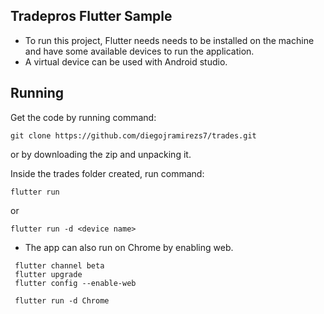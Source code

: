 ## Tradepros Flutter Sample

- To run this project, Flutter needs needs to be installed on the machine and have some available devices to run the application. 
- A virtual device can be used with Android studio.

## Running

Get the code by running command: 
```shell
git clone https://github.com/diegojramirezs7/trades.git
```
or by downloading the zip and unpacking it. 


Inside the trades folder created, run command:
```shell
flutter run
```

or 
```shell
flutter run -d <device name>
```

- The app can also run on Chrome by enabling web.
```shell
 flutter channel beta
 flutter upgrade
 flutter config --enable-web

 flutter run -d Chrome
```


